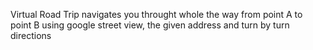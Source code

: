 Virtual Road Trip navigates you throught whole the way from point A to point B using google street view, the given address and turn by turn directions 
